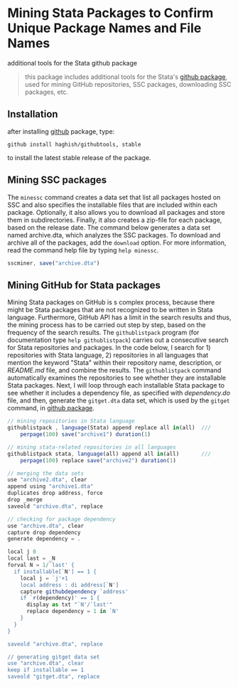 # Mining Stata Packages to Confirm Unique Package Names and File Names
additional tools for the Stata github package 

> this package includes additional tools for the Stata's [github package](https://github.com/haghish/github/), used 
for mining GitHub repositories, SSC packages, downloading SSC packages, etc. 

## Installation

after installing [github](https://github.com/haghish/github/) package, type:

    github install haghish/githubtools, stable

to install the latest stable release of the package. 

## Mining SSC packages

The `minessc` command creates a data set that list all packages hosted on SSC and also specifies the installable files that are included within each package. Optionally, it also allows you to download all packages and store them in subdirectories. Finally, it also creates a zip-file for each package, based on the release date. The command below generates a data set named archive.dta, which analyzes the SSC packages. To download and archive all of the packages, add the `download` option. For more information, read the command help file by typing `help minessc`.

```js
sscminer, save("archive.dta") 
```


## Mining GitHub for Stata packages

Mining Stata packages on GitHub is s complex process, because there might be Stata packages that are not recognized to be written in Stata language. Furthermore, GitHub API has a limit in the search results and thus, the mining process has to be carried out step by step, based on the frequency of the search results. The `githublistpack` program (for documentation type `help githublistpack`) carries out a consecutive search for Stata repositories and packages. In the code below, I search for 1) repositories with Stata language, 2) repositories in all languages that mention the keyword "Stata" within their repository name, description, or _README.md_ file, and combine the results. The `githublistpack` command automatically examines the repositories to see whether they are installable Stata packages. Next, I will loop through each installable Stata package to see whether it includes a dependency file, as specified with _dependency.do_ file, and then, generate the `gitget.dta` data set, which is used by the `gitget` command, in [github package](https://github.com/haghish/github). 

```js
// mining repositories in Stata language
githublistpack , language(Stata) append replace all in(all)  ///
    perpage(100) save("archive1") duration(1) 

// mining stata-related repositories in all languages
githublistpack stata, language(all) append all in(all)       ///
    perpage(100) replace save("archive2") duration(1) 

// merging the data sets
use "archive2.dta", clear
append using "archive1.dta"
duplicates drop address, force
drop _merge 
saveold "archive.dta", replace

// checking for package dependency
use "archive.dta", clear
capture drop dependency
generate dependency = .

local j 0
local last = _N
forval N = 1/`last' {
  if installable[`N'] == 1 {
    local j = `j'+1
    local address : di address[`N']
    capture githubdependency `address'
    if `r(dependency)' == 1 {
      display as txt "`N'/`last'" 
      replace dependency = 1 in `N'
    }
  }
}

saveold "archive.dta", replace

// generating gitget data set
use "archive.dta", clear
keep if installable == 1
saveold "gitget.dta", replace
```
